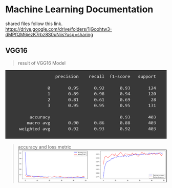 # Machine Learning Documentation
shared files follow this link. 
https://drive.google.com/drive/folders/1jGoohtw3-dMPfQM6iezK7rbz8S0uNiis?usp=sharing

## VGG16

>  result of VGG16 Model

![Classification report vgg screenshot](classification_reportvgg16.png)
> accuracy and loss metric
![metric vgg screenshot](metricvgg16.png)
<!-- If you have screenshots you'd like to share, include them here. -->
